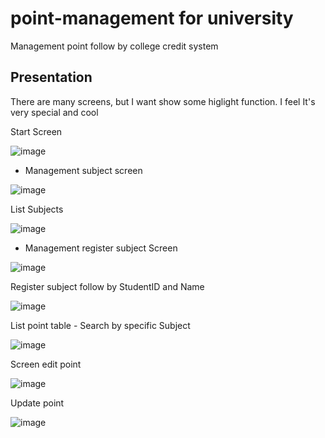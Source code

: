 # point-management for university
Management point follow by college credit system 

## Presentation
There are many screens, but I want show some higlight function. I feel It's very special and cool

Start Screen

![image](https://user-images.githubusercontent.com/30464635/134801603-516dd126-c5f4-4b8f-bfb3-b20fc7c2be9f.png)

- Management subject screen

![image](https://user-images.githubusercontent.com/30464635/134801802-3d378181-4613-4669-a2c7-1625e490d714.png)

List Subjects

![image](https://user-images.githubusercontent.com/30464635/134801620-e69c2395-3808-442c-962f-5abdb6c41610.png)


- Management register subject Screen

![image](https://user-images.githubusercontent.com/30464635/134802048-945b71cc-3fbd-4fa0-bf61-78fb61b8d178.png)

Register subject follow by StudentID and Name

![image](https://user-images.githubusercontent.com/30464635/134802012-bb4ab35b-a50d-4187-9f58-713aa7b41817.png)

List point table - Search by specific Subject 

![image](https://user-images.githubusercontent.com/30464635/134802125-bf072db9-5d84-46c6-8c08-4410f972cfe6.png)

Screen edit point

![image](https://user-images.githubusercontent.com/30464635/134802156-d07052b7-6f97-472f-9e52-04f5046f32af.png)

Update point

![image](https://user-images.githubusercontent.com/30464635/134802162-7fc79043-c5ae-4a1e-80ce-7cefd97dc10c.png)

